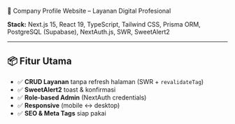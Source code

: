  🚀 Company Profile Website – Layanan Digital Profesional

**Stack:** Next.js 15, React 19, TypeScript, Tailwind CSS, Prisma ORM, PostgreSQL (Supabase), NextAuth.js, SWR, SweetAlert2

---

## 📦 Fitur Utama
- ✅ **CRUD Layanan** tanpa refresh halaman (SWR + `revalidateTag`)
- ✅ **SweetAlert2** toast & konfirmasi
- ✅ **Role-based Admin** (NextAuth credentials)
- ✅ **Responsive** (mobile ↔ desktop)
- ✅ **SEO & Meta Tags** siap pakai
